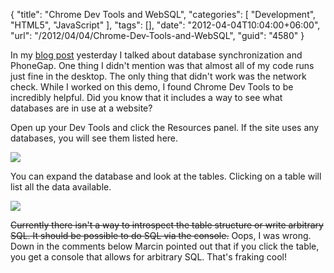 {
	"title": "Chrome Dev Tools and WebSQL",
	"categories": [
		"Development",
		"HTML5",
		"JavaScript"
	],
	"tags": [],
	"date": "2012-04-04T10:04:00+06:00",
	"url": "/2012/04/04/Chrome-Dev-Tools-and-WebSQL",
	"guid": "4580"
}

In my <a href="http://www.raymondcamden.com/index.cfm/2012/4/3/Adding-database-synchronization-to-your-PhoneGap-project">blog post</a> yesterday I talked about database synchronization and PhoneGap. One thing I didn't mention was that almost all of my code runs just fine in the desktop. The only thing that didn't work was the network check. While I worked on this demo, I found Chrome Dev Tools to be incredibly helpful. Did you know that it includes a way to see what databases are in use at a website?
<!--more-->
Open up your Dev Tools and click the Resources panel. If the site uses any databases, you will see them listed here.

<img src="https://static.raymondcamden.com/images/ScreenClip65.png" />

You can expand the database and look at the tables. Clicking on a table will list all the data available.

<img src="https://static.raymondcamden.com/images/ScreenClip66.png" />

<strike>Currently there isn't a way to introspect the table structure or write arbitrary SQL. It should be possible to do SQL via the console.</strike> Oops, I was wrong. Down in the comments below Marcin pointed out that if you click the table, you get a console that allows for arbitrary SQL. That's fraking cool!
